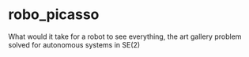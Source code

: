# robo_picasso
What would it take for a robot to see everything, the art gallery problem solved for autonomous systems in SE(2)
